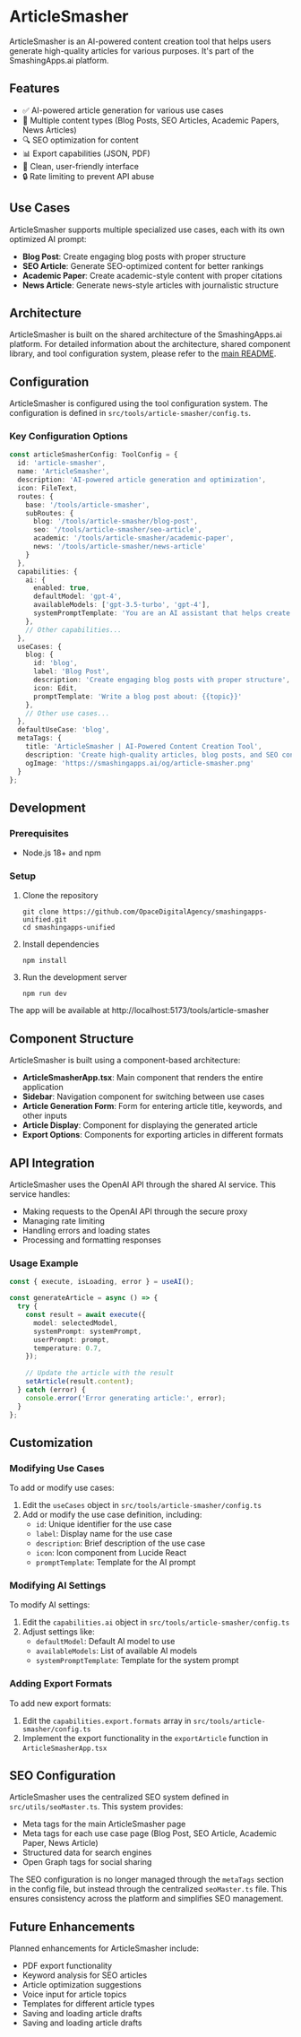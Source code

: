 # ArticleSmasher

ArticleSmasher is an AI-powered content creation tool that helps users generate high-quality articles for various purposes. It's part of the SmashingApps.ai platform.

## Features

- ✅ AI-powered article generation for various use cases
- 📝 Multiple content types (Blog Posts, SEO Articles, Academic Papers, News Articles)
- 🔍 SEO optimization for content
- 📊 Export capabilities (JSON, PDF)
- 🎨 Clean, user-friendly interface
- 🔒 Rate limiting to prevent API abuse

## Use Cases

ArticleSmasher supports multiple specialized use cases, each with its own optimized AI prompt:

- **Blog Post**: Create engaging blog posts with proper structure
- **SEO Article**: Generate SEO-optimized content for better rankings
- **Academic Paper**: Create academic-style content with proper citations
- **News Article**: Generate news-style articles with journalistic structure

## Architecture

ArticleSmasher is built on the shared architecture of the SmashingApps.ai platform. For detailed information about the architecture, shared component library, and tool configuration system, please refer to the [main README](../../../README.md).

## Configuration

ArticleSmasher is configured using the tool configuration system. The configuration is defined in `src/tools/article-smasher/config.ts`.

### Key Configuration Options

```typescript
const articleSmasherConfig: ToolConfig = {
  id: 'article-smasher',
  name: 'ArticleSmasher',
  description: 'AI-powered article generation and optimization',
  icon: FileText,
  routes: {
    base: '/tools/article-smasher',
    subRoutes: {
      blog: '/tools/article-smasher/blog-post',
      seo: '/tools/article-smasher/seo-article',
      academic: '/tools/article-smasher/academic-paper',
      news: '/tools/article-smasher/news-article'
    }
  },
  capabilities: {
    ai: {
      enabled: true,
      defaultModel: 'gpt-4',
      availableModels: ['gpt-3.5-turbo', 'gpt-4'],
      systemPromptTemplate: 'You are an AI assistant that helps create high-quality articles. {{useCase}}'
    },
    // Other capabilities...
  },
  useCases: {
    blog: {
      id: 'blog',
      label: 'Blog Post',
      description: 'Create engaging blog posts with proper structure',
      icon: Edit,
      promptTemplate: 'Write a blog post about: {{topic}}'
    },
    // Other use cases...
  },
  defaultUseCase: 'blog',
  metaTags: {
    title: 'ArticleSmasher | AI-Powered Content Creation Tool',
    description: 'Create high-quality articles, blog posts, and SEO content with AI assistance',
    ogImage: 'https://smashingapps.ai/og/article-smasher.png'
  }
};
```

## Development

### Prerequisites

- Node.js 18+ and npm

### Setup

1. Clone the repository
   ```
   git clone https://github.com/OpaceDigitalAgency/smashingapps-unified.git
   cd smashingapps-unified
   ```

2. Install dependencies
   ```
   npm install
   ```

3. Run the development server
   ```
   npm run dev
   ```

The app will be available at http://localhost:5173/tools/article-smasher

## Component Structure

ArticleSmasher is built using a component-based architecture:

- **ArticleSmasherApp.tsx**: Main component that renders the entire application
- **Sidebar**: Navigation component for switching between use cases
- **Article Generation Form**: Form for entering article title, keywords, and other inputs
- **Article Display**: Component for displaying the generated article
- **Export Options**: Components for exporting articles in different formats

## API Integration

ArticleSmasher uses the OpenAI API through the shared AI service. This service handles:

- Making requests to the OpenAI API through the secure proxy
- Managing rate limiting
- Handling errors and loading states
- Processing and formatting responses

### Usage Example

```typescript
const { execute, isLoading, error } = useAI();

const generateArticle = async () => {
  try {
    const result = await execute({
      model: selectedModel,
      systemPrompt: systemPrompt,
      userPrompt: prompt,
      temperature: 0.7,
    });
    
    // Update the article with the result
    setArticle(result.content);
  } catch (error) {
    console.error('Error generating article:', error);
  }
};
```

## Customization

### Modifying Use Cases

To add or modify use cases:

1. Edit the `useCases` object in `src/tools/article-smasher/config.ts`
2. Add or modify the use case definition, including:
   - `id`: Unique identifier for the use case
   - `label`: Display name for the use case
   - `description`: Brief description of the use case
   - `icon`: Icon component from Lucide React
   - `promptTemplate`: Template for the AI prompt

### Modifying AI Settings

To modify AI settings:

1. Edit the `capabilities.ai` object in `src/tools/article-smasher/config.ts`
2. Adjust settings like:
   - `defaultModel`: Default AI model to use
   - `availableModels`: List of available AI models
   - `systemPromptTemplate`: Template for the system prompt

### Adding Export Formats

To add new export formats:

1. Edit the `capabilities.export.formats` array in `src/tools/article-smasher/config.ts`
2. Implement the export functionality in the `exportArticle` function in `ArticleSmasherApp.tsx`
## SEO Configuration

ArticleSmasher uses the centralized SEO system defined in `src/utils/seoMaster.ts`. This system provides:

- Meta tags for the main ArticleSmasher page
- Meta tags for each use case page (Blog Post, SEO Article, Academic Paper, News Article)
- Structured data for search engines
- Open Graph tags for social sharing

The SEO configuration is no longer managed through the `metaTags` section in the config file, but instead through the centralized `seoMaster.ts` file. This ensures consistency across the platform and simplifies SEO management.

## Future Enhancements

Planned enhancements for ArticleSmasher include:

- PDF export functionality
- Keyword analysis for SEO articles
- Article optimization suggestions
- Voice input for article topics
- Templates for different article types
- Saving and loading article drafts
- Saving and loading article drafts